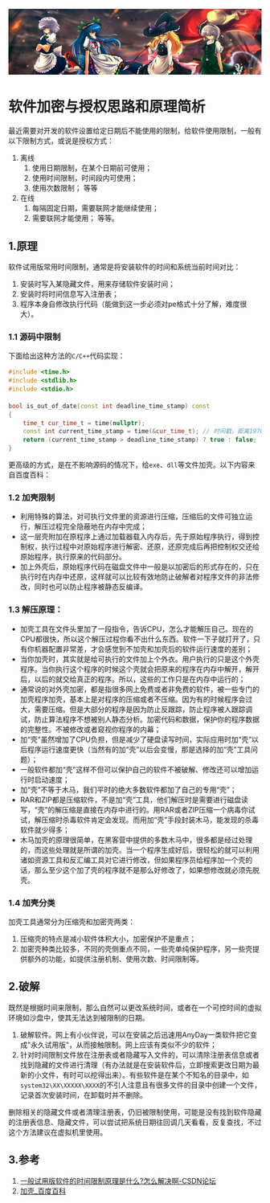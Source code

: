 [![header](../../../assets/header09.jpg)](https://yuenshome.github.io)

# 软件加密与授权思路和原理简析

最近需要对开发的软件设置给定日期后不能使用的限制，给软件使用限制，一般有以下限制方式，或说是授权方式：

1. 离线
	1. 使用日期限制，在某个日期前可使用；
	2. 使用时间限制，时间段内可使用；
	3. 使用次数限制；
	等等
2. 在线
	1. 每隔固定日期，需要联网才能继续使用；
	2. 需要联网才能使用；
	等等。

## 1.原理

软件试用版常用时间限制，通常是将安装软件的时间和系统当前时间对比：

1. 安装时写入某隐藏文件，用来存储软件安装时间；  
2. 安装时将时间信息写入注册表；  
3. 程序本身自修改执行代码（能做到这一步必须对pe格式十分了解，难度很大）。

### 1.1 源码中限制

下面给出这种方法的`C/C++`代码实现：

```cpp
#include <time.h>
#include <stdlib.h>
#include <stdio.h>

bool is_out_of_date(const int deadline_time_stamp) const
{
    time_t cur_time_t = time(nullptr);
    const int current_time_stamp = time(&cur_time_t); // 时间戳，距离1970.1.1的秒数
    return (current_time_stamp > deadline_time_stamp) ? true : false;
}
```

更高级的方式，是在不影响源码的情况下，给`exe`、`dll`等文件加壳。以下内容来自百度百科：

### 1.2 加壳限制

- 利用特殊的算法，对可执行文件里的资源进行压缩，压缩后的文件可独立运行，解压过程完全隐蔽地在内存中完成；  
- 这一层壳附加在原程序上通过加载器载入内存后，先于原始程序执行，得到控制权，执行过程中对原始程序进行解密、还原，还原完成后再把控制权交还给原始程序，执行原来的代码部分。  
- 加上外壳后，原始程序代码在磁盘文件中一般是以加密后的形式存在的，只在执行时在内存中还原，这样就可以比较有效地防止破解者对程序文件的非法修改，同时也可以防止程序被静态反编译。

### 1.3 解压原理：

- 加壳工具在文件头里加了一段指令，告诉CPU，怎么才能解压自己。现在的CPU都很快，所以这个解压过程你看不出什么东西。软件一下子就打开了，只有你机器配置非常差，才会感觉到不加壳和加壳后的软件运行速度的差别；  
- 当你加壳时，其实就是给可执行的文件加上个外衣。用户执行的只是这个外壳程序。当你执行这个程序的时候这个壳就会把原来的程序在内存中解开，解开后，以后的就交给真正的程序。所以，这些的工作只是在内存中运行的；  
- 通常说的对外壳加密，都是指很多网上免费或者非免费的软件，被一些专门的加壳程序加壳，基本上是对程序的压缩或者不压缩。因为有的时候程序会过大，需要压缩。但是大部分的程序是因为防止反跟踪，防止程序被人跟踪调试，防止算法程序不想被别人静态分析。加密代码和数据，保护你的程序数据的完整性。不被修改或者窥视你程序的内幕；  
- 加“壳”虽然增加了CPU负担，但是减少了硬盘读写时间，实际应用时加“壳”以后程序运行速度更快（当然有的加“壳”以后会变慢，那是选择的加“壳”工具问题）；  
- 一般软件都加“壳”这样不但可以保护自己的软件不被破解、修改还可以增加运行时启动速度；  
- 加“壳”不等于木马，我们平时的绝大多数软件都加了自己的专用“壳”；  
- RAR和ZIP都是压缩软件，不是加“壳”工具，他们解压时是需要进行磁盘读写，“壳”的解压缩是直接在内存中进行的。用RAR或者ZIP压缩一个病毒你试试，解压缩时杀毒软件肯定会发现。而用加“壳”手段封装木马，能发现的杀毒软件就少得多；  
- 木马加壳的原理很简单，在黑客营中提供的多数木马中，很多都是经过处理的，而这些处理就是所谓的加壳。当一个程序生成好后，很轻松的就可以利用诸如资源工具和反汇编工具对它进行修改，但如果程序员给程序加一个壳的话，那么至少这个加了壳的程序就不是那么好修改了，如果想修改就必须先脱壳。

### 1.4 加壳分类  

加壳工具通常分为压缩壳和加密壳两类：  
1. 压缩壳的特点是减小软件体积大小，加密保护不是重点；  
2. 加密壳种类比较多，不同的壳侧重点不同，一些壳单纯保护程序，另一些壳提供额外的功能，如提供注册机制、使用次数、时间限制等。

## 2.破解

既然是根据时间来限制，那么自然可以更改系统时间，或者在一个可控时间的虚拟环境如沙盘中，使其无法达到被限制的日期。

1. 破解软件。网上有小伙伴说，可以在安装之后迅速用AnyDay一类软件把它变成"永久试用版"，从而接触限制。网上应该有类似不少的软件；
2. 针对时间限制文件放在注册表或者隐藏写入文件的，可以清除注册表信息或者找到隐藏的文件进行清理（有办法就是在安装软件后，立即搜索更改日期为最新的小文件，有时可以挖得出来）。有些软件是在某个不知名的目录中，如`system32\XX\XXXXX\XXXX`的不引人注意且有很多文件的目录中创建一个文件，记录首次安装时间，在卸载时并不删除。

删除相关的隐藏文件或者清理注册表，仍旧被限制使用，可能是没有找到软件隐藏的注册表信息、隐藏文件，可以尝试把系统日期往回调几天看看，反复查找，不过这个方法建议在虚拟机里使用。

## 3.参考

1. [一般试用版软件的时间限制原理是什么?怎么解决啊-CSDN论坛](https://bbs.csdn.net/wap/topics/60099028)  
2. [加壳_百度百科](https://baike.baidu.com/item/%E5%8A%A0%E5%A3%B3/146523?fr=aladdin)

